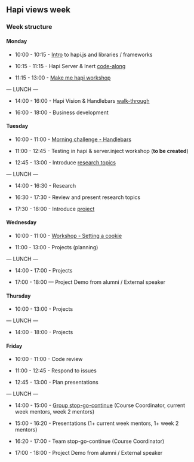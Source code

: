 ## Hapi views week

### Week structure

#### Monday

- 10:00 - 10:15 - [Intro](./summary.md) to hapi.js and libraries / frameworks

- 10:15 - 11:15 - Hapi Server & Inert [code-along](https://github.com/msachi/hapi-intro)

- 11:15 - 13:00 - [Make me hapi workshop](https://github.com/msachi/makemehapi)

— LUNCH —

- 14:00 - 16:00 - Hapi Vision & Handlebars [walk-through](https://github.com/marisid/handlebars-intro-workshop)

- 16:00 - 18:00 - Business development

#### Tuesday

- 10:00 - 11:00 - [Morning challenge - Handlebars](https://github.com/Jbarget/handlebars-morning-challenge)

- 11:00 - 12:45 - Testing in hapi & server.inject workshop (**to be created**)

- 12:45 - 13:00 - Introduce [research topics](./research-afternoon.md)

— LUNCH —

- 14:00 - 16:30 - Research

- 16:30 - 17:30 - Review and present research topics

- 17:30 - 18:00 - Introduce [project](./project.md)

#### Wednesday

- 10:00 - 11:00 - [Workshop - Setting a cookie](https://github.com/SavageWilliam/hapi-auth-cookie-ws)

- 11:00 - 13:00 - Projects (planning)

— LUNCH —

- 14:00 - 17:00 - Projects

- 17:00 - 18:00 — Project Demo from alumni / External speaker

#### Thursday

- 10:00 - 13:00 - Projects

— LUNCH —

- 14:00 - 18:00 - Projects

#### Friday

- 10:00 - 11:00 - Code review

- 11:00 - 12:45 - Respond to issues

- 12:45 - 13:00 - Plan presentations

— LUNCH —

- 14:00 - 15:00 - [Group stop-go-continue](https://github.com/foundersandcoders/london-curriculum/tree/master/stop-go-continue) (Course Coordinator, current week mentors, week 2 mentors)

- 15:00 - 16:20 - Presentations (1+ current week mentors, 1+ week 2 mentors)

- 16:20 - 17:00 - Team stop-go-continue (Course Coordinator)

- 17:00 - 18:00 - Project Demo from alumni / External speaker
